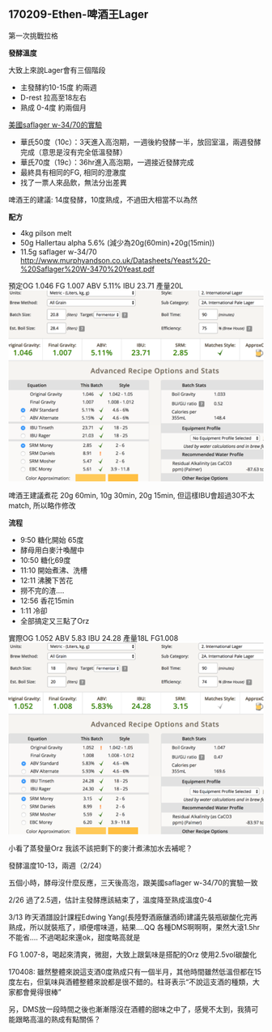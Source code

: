 ## 170209-Ethen-啤酒王Lager

第一次挑戰拉格

**發酵溫度**

大致上來說Lager會有三個階段

* 主發酵約10-15度 約兩週
* D-rest 拉高至18左右
* 熟成 0-4度 約兩個月

[美國saflager w-34/70的實驗](http://brulosophy.com/2016/02/08/fermentation-temperature-pt-4-lager-yeast-saflager-3470-exbeeriment-results/) 

* 華氏50度（10c）：3天進入高泡期，一週後約發酵一半，放回室溫，兩週發酵完成（意思是沒有完全低溫發酵）
* 華氏70度（19c）：36hr進入高泡期，一週接近發酵完成
* 最終具有相同的FG, 相同的澄澈度
* 找了一票人來品飲，無法分出差異

啤酒王的建議: 14度發酵，10度熟成，不過田大相當不以為然

**配方**

* 4kg pilson melt
* 50g Hallertau alpha 5.6% (減少為20g(60min)+20g(15min))
* 11.5g saflager w-34/70 
http://www.murphyandson.co.uk/Datasheets/Yeast%20-%20Saflager%20W-3470%20Yeast.pdf

預定OG 1.046 FG 1.007 ABV 5.11% IBU 23.71 產量20L
![](../img/test29.png)

啤酒王建議煮花 20g 60min, 10g 30min, 20g 15min, 但這樣IBU會超過30不太match, 所以略作修改

**流程**

* 9:50 糖化開始 65度
* 酵母用白麥汁喚醒中
* 10:50 糖化69度
* 11:10 開始煮沸、洗槽
* 12:11 沸騰下苦花
* 撈不完的渣....
* 12:56 香花15min
* 1:11 冷卻
* 全部搞定又三點了Orz

實際OG 1.052 ABV 5.83 IBU 24.28 產量18L FG1.008
![](../img/test30.png)

小看了蒸發量Orz 我該不該把剩下的麥汁煮沸加水去補呢？

發酵溫度10-13，兩週（2/24）

五個小時，酵母沒什麼反應，三天後高泡，跟美國saflager w-34/70的實驗一致

2/26 過了2.5週，估計主發酵應該結束了，溫度降至熟成溫度0-4

3/13 昨天酒譜設計課程Edwing Yang(長陸野酒廠釀酒師)建議先裝瓶碳酸化完再熟成，所以就裝瓶了，順便嚐味道，結果....QQ 各種DMS啊啊啊，果然大滾1.5hr不能省.... 不過喝起來還ok，甜度略高就是

FG 1.007-8，喝起來清爽，微甜，大致上跟氣味是搭配的Orz 使用2.5vol碳酸化

170408: 雖然整體來說這支酒0度熟成只有一個半月，其他時間雖然低溫但都在15度左右，但氣味與酒體整體來說都是很不錯的。柱哥表示“不說這支酒的種類，大家都會覺得很棒”

另，DMS放一段時間之後也漸漸隱沒在酒體的甜味之中了，感覺不太到，我猜可能跟略高溫的熟成有點關係？